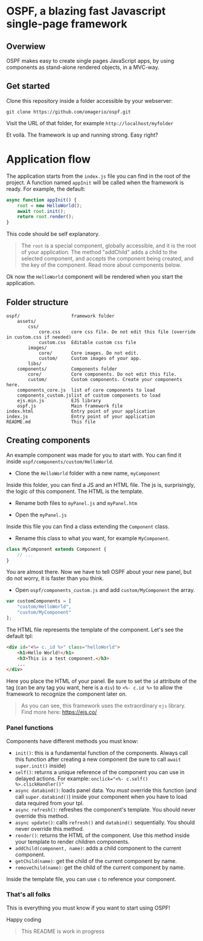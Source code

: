 # OSPF, a blazing fast Javascript single-page framework

## Overwiew ##
OSPF makes easy to create single pages JavaScript apps, by using components as stand-alone rendered objects, in a MVC-way.

## Get started ##
Clone this repository inside a folder accessible by your webserver:

` git clone https://github.com/omagerio/ospf.git `

Visit the URL of that folder, for example ` http://localhost/myfolder `

Et voilà. The framework is up and running strong. Easy right?

# Application flow #
The application starts from the `index.js` file you can find in the root of the project. A function named `appInit` will be called when the framework is ready. For example, the default:

```javascript
async function appInit() {
    root = new HelloWorld();
    await root.init();
    return root.render();
}
```

This code should be self explanatory.

> The `root` is a special component, globally accessible, and it is the root of your application.
The method "addChild" adds a child to the selected component, and accepts the component being created, and the key of the component.
Read more about components below.

Ok now the `HelloWorld` component will be rendered when you start the application.

## Folder structure ##
```text
ospf/					framework folder
	assets/
		css/
			core.css	core css file. Do not edit this file (override in custom.css if needed)
			custom.css	Editable custom css file
		images/
			core/		Core images. Do not edit.
			custom/		Custom images of your app.
		libs/
	components/			Components folder
		core/			Core components. Do not edit this file.
		custom/			Custom components. Create your components here.
	components_core.js	list of core components to load
	components_custom.jslist of custom components to load
	ejs.min.js			EJS library
	ospf.js				Main framework file
index.html				Entry point of your application
index.js				Entry point of your application
README.md				This file

```

## Creating components ##
An example component was made for you to start with.
You can find it inside `ospf/components/custom/HelloWorld`.

- Clone the `HelloWorld` folder with a new name, `myComponent`

Inside this folder, you can find a JS and an HTML file. The js is, surprisingly, the logic of this component. The HTML is the template.

- Rename both files to `myPanel.js` and `myPanel.htm`

- Open the `myPanel.js`

Inside this file you can find a class extending the `Component` class.

- Rename this class to what you want, for example `MyComponent`.

```javascript
class MyComponent extends Component {
	// ...
}
```

You are almost there. Now we have to tell OSPF about your new panel, but do not worry, it is faster than you think.

- Open `ospf/components_custom.js` and add `custom/MyComponent` the array.
```javascript
var customComponents = [
	"custom/HelloWorld",
	"custom/MyComponent"
];
```

The HTML file represents the template of the component. Let's see the default tpl:
```html
<div id="<%= c._id %>" class="helloWorld">
    <h1>Hello World!</h1>
    <h3>This is a test component.</h3>
    ...
</div>
```

Here you place the HTML of your panel. Be sure to set the `id` attribute of the tag (can be any tag you want, here is a `div`) to `<%- c.id %>` to allow the framework to recognize the component later on.

> As you can see, this framework uses the extraordinary `ejs` library. Find more here: https://ejs.co/

### Panel functions ###
Components have different methods you must know:
- `init()`: this is a fundamental function of the components. Always call this function after creating a new component (be sure to call `await super.init()` inside)
- `self()`: returns a unique reference of the component you can use in delayed actions. For example: `onclick="<%- c.self() %>.clickHandler()"`
- `async databind()`: loads panel data. You _must_ override this function (and call `super.databind()`) inside your component when you have to load data required from your tpl.
- `async refresh()`: refreshes the component's template. You should never override this method.
- `async update()`: calls `refresh()` and `databind()` sequentially. You should never override this method.
- `render()`: returns the HTML of the component. Use this method inside your template to render children components.
- `addChild(component, name)`: adds a child component to the current component.
- `getChild(name)`: get the child of the current component by name.
- `removeChild(name)`: get the child of the current component by name.

Inside the template file, you can use `c` to reference your component.

### That's all folks ###
This is everything you must know if you want to start using OSPF!

Happy coding

> This README is work in progress

